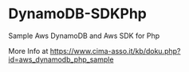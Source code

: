 # DynamoDB-SDKPhp
Sample Aws DynamoDB and Aws SDK for Php

More Info at https://www.cima-asso.it/kb/doku.php?id=aws_dynamodb_php_sample
